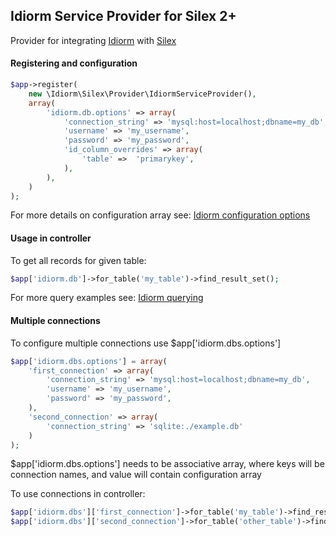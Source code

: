 ## Idiorm Service Provider for Silex 2+

Provider for integrating [Idiorm](https://github.com/j4mie/idiorm) with [Silex](http://silex.sensiolabs.org/)

#### Registering and configuration

```php
$app->register(
    new \Idiorm\Silex\Provider\IdiormServiceProvider(),
    array(
        'idiorm.db.options' => array(
            'connection_string' => 'mysql:host=localhost;dbname=my_db',
            'username' => 'my_username',
            'password' => 'my_password',
            'id_column_overrides' => array(
                'table' =>  'primarykey',
            ),
        ),
    )
);
```

For more details on configuration array see: [Idiorm configuration options](http://idiorm.readthedocs.org/en/latest/configuration.html)

#### Usage in controller

To get all records for given table:

```php
$app['idiorm.db']->for_table('my_table')->find_result_set();
```

For more query examples see: [Idiorm querying](http://idiorm.readthedocs.org/en/latest/querying.html)

#### Multiple connections

To configure multiple connections use $app['idiorm.dbs.options']

```php
$app['idiorm.dbs.options'] = array(
    'first_connection' => array(
        'connection_string' => 'mysql:host=localhost;dbname=my_db',
        'username' => 'my_username',
        'password' => 'my_password',
    ),
    'second_connection' => array(
        'connection_string' => 'sqlite:./example.db'
    )
);
```

$app['idiorm.dbs.options'] needs to be associative array, where keys will be connection names, and value will contain configuration array

To use connections in controller:
```php
$app['idiorm.dbs']['first_connection']->for_table('my_table')->find_result_set();
$app['idiorm.dbs']['second_connection']->for_table('other_table')->find_result_set();
```
